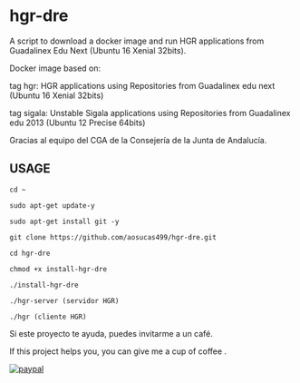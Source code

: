 # hgr-dre

A script to download a docker image and run HGR applications from Guadalinex Edu Next (Ubuntu 16 Xenial 32bits).

Docker image based on:

tag hgr: HGR applications using Repositories from Guadalinex edu next (Ubuntu 16 Xenial 32bits)

tag sigala: Unstable Sigala applications using Repositories from Guadalinex edu 2013 (Ubuntu 12 Precise 64bits)


Gracias al equipo del CGA de la Consejería de la Junta de Andalucía.



## USAGE

    cd ~
    
    sudo apt-get update-y
    
    sudo apt-get install git -y

    git clone https://github.com/aosucas499/hgr-dre.git

    cd hgr-dre
    
    chmod +x install-hgr-dre
    
    ./install-hgr-dre
    
    ./hgr-server (servidor HGR)
    
    ./hgr (cliente HGR)




Si este proyecto te ayuda, puedes invitarme a un café.


If this project helps you,  you can give me a cup of coffee .


[![paypal](https://www.paypalobjects.com/en_US/i/btn/btn_donateCC_LG.gif)](https://www.paypal.com/donate?business=FUMT27MVTRTHJ&no_recurring=0&item_name=Proyectos+TIC+Andaluc%C3%ADa&currency_code=EUR)


